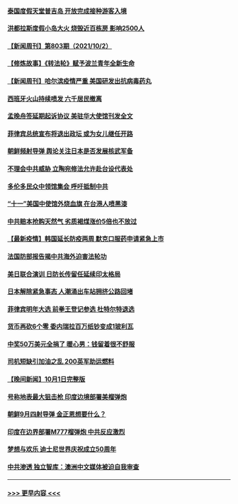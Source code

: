 #### [泰国度假天堂普吉岛 开放完成接种游客入境](../pages/prog202/a103233063.md?t=10031150) 
#### [洪都拉斯度假小岛大火 烧毁近百栋房 影响2500人](../pages/prog202/a103233031.md?t=10031150) 
#### [【新闻周刊】第803期（2021/10/2）](../pages/prog202/a103232968.md?t=10031150) 
#### [【修炼故事】《转法轮》赋予波兰青年全新生命](../pages/prog202/a103232808.md?t=10031150) 
#### [【新闻周刊】哈尔滨疫情严重 美国研发出抗病毒药丸](../pages/prog202/a103232890.md?t=10031150) 
#### [西班牙火山持续喷发 六千居民撤离](../pages/prog202/a103232884.md?t=10031150) 
#### [孟晚舟签延期起诉协议 美驻华大使馆刊发全文](../pages/prog202/a103232871.md?t=10031150) 
#### [菲律宾总统宣布将退出政坛 或为女儿继任开路](../pages/prog202/a103232863.md?t=10031150) 
#### [朝鲜频射导弹 舆论关注日本是否发展核武军备](../pages/prog202/a103232845.md?t=10031150) 
#### [不理会中共威胁 立陶宛修法允许赴台设代表处](../pages/prog202/a103232829.md?t=10031150) 
#### [多伦多民众中领馆集会 呼吁抵制中共](../pages/prog202/a103232812.md?t=10031150) 
#### [“十一”美国中使馆外烧血旗 在台港人喷黑漆](../pages/prog202/a103232794.md?t=10031150) 
#### [中共赔本抢购天然气 劣质褐煤涨价5倍也不放过](../pages/prog202/a103232781.md?t=10031150) 
#### [【最新疫情】韩国延长防疫两周  默克口服药申请紧急上市](../pages/prog202/a103232680.md?t=10031150) 
#### [法国防部报告揭中共海外迫害法轮功](../pages/prog202/a103232005.md?t=10031150) 
#### [美日联合演训 日防长传留任延续印太格局](../pages/prog202/a103232638.md?t=10031150) 
#### [日本解除紧急事态 人潮涌出车站拥挤公路回堵](../pages/prog202/a103232547.md?t=10031150) 
#### [菲律宾明年大选 前拳王登记参选 杜特尔特退选](../pages/prog202/a103232498.md?t=10031150) 
#### [货币再砍6个零 委内瑞拉百万纸钞变成1玻利瓦](../pages/prog202/a103232415.md?t=10031150) 
#### [中奖50万美元全捐了 暖心男：钱留着很不舒服](../pages/prog202/a103232405.md?t=10031150) 
#### [司机短缺引加油之乱 200英军助运燃料](../pages/prog202/a103232390.md?t=10031150) 
#### [【晚间新闻】10月1日完整版](../pages/prog202/a103232255.md?t=10031150) 
#### [号称地表最大狙击枪 印度边境部署美榴弹炮](../pages/prog202/a103232111.md?t=10031150) 
#### [朝鲜9月四射导弹 金正恩想要什么？](../pages/prog202/a103232096.md?t=10031150) 
#### [印度在边界部署M777榴弹炮 中共反应激烈](../pages/prog202/a103231669.md?t=10031150) 
#### [梦想与欢乐 迪士尼世界庆祝成立50周年](../pages/prog202/a103232066.md?t=10031150) 
#### [中共渗透  独立智库：澳洲中文媒体被迫自我审查](../pages/prog202/a103232038.md?t=10031150) 

----
#### [ >>> 更早内容 <<< ](../indexes/prog202-earlier.md)
